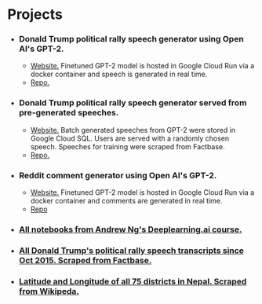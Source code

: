 # Projects

* ### Donald Trump political rally speech generator using Open AI's GPT-2.
  * [Website.](https://addadda023.github.io/DJT-speech-generator/) Finetuned GPT-2 model is hosted in Google Cloud Run via a docker container and speech is generated in real time.
  * [Repo.](https://github.com/addadda023/DJT-speech-generator)
  
* ### Donald Trump political rally speech generator served from pre-generated speeches.
  * [Website.](https://composite-area-256123.appspot.com/) Batch generated speeches from GPT-2 were stored in Google Cloud SQL. Users are served with a randomly chosen speech. Speeches for training were scraped from Factbase.
  * [Repo.](https://github.com/addadda023/DJT-speech-app-engine)

* ### Reddit comment generator using Open AI's GPT-2.
  * [Website.](https://addadda023.github.io/GPT-2-text-generation/)  Finetuned GPT-2 model is hosted in Google Cloud Run via a docker container and comments are generated in real time.
  * [Repo](https://github.com/addadda023/GPT-2-text-generation)
  
* ### [All notebooks from Andrew Ng's Deeplearning.ai course.](https://github.com/addadda023/Deeplearning.ai)

* ### [All Donald Trump's political rally speech transcripts since Oct 2015. Scraped from Factbase.](https://github.com/addadda023/Factbase-scraping)

* ### [Latitude and Longitude of all 75 districts in Nepal. Scraped from Wikipeda.](https://github.com/addadda023/nepal)
